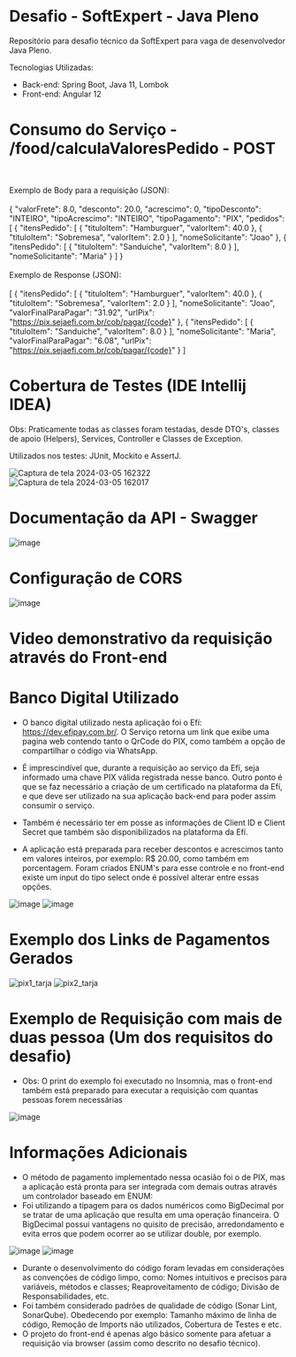 # Desafio - SoftExpert - Java Pleno
Repositório para desafio técnico da SoftExpert para vaga de desenvolvedor Java Pleno.

Tecnologias Utilizadas:
 - Back-end: Spring Boot, Java 11, Lombok
 - Front-end: Angular 12

# Consumo do Serviço - /food/calculaValoresPedido - POST
<br>

Exemplo de Body para a requisição (JSON):
<br><br>
{
	"valorFrete": 8.0,
	"desconto": 20.0,
	"acrescimo": 0,
	"tipoDesconto": "INTEIRO",
	"tipoAcrescimo": "INTEIRO",
	"tipoPagamento": "PIX",
	"pedidos": [
		{
			"itensPedido": [
				{
					"tituloItem": "Hamburguer",
					"valorItem": 40.0
				},
				{
					"tituloItem": "Sobremesa",
					"valorItem": 2.0
				}
			],
			"nomeSolicitante": "Joao"
		},
		{
			"itensPedido": [
				{
					"tituloItem": "Sanduiche",
					"valorItem": 8.0
				}
			],
			"nomeSolicitante": "Maria"
		}
	]
}
<br><br>
Exemplo de Response (JSON):
<br><br>
[
	{
		"itensPedido": [
			{
				"tituloItem": "Hamburguer",
				"valorItem": 40.0
			},
			{
				"tituloItem": "Sobremesa",
				"valorItem": 2.0
			}
		],
		"nomeSolicitante": "Joao",
		"valorFinalParaPagar": "31.92",
		"urlPix": "https://pix.sejaefi.com.br/cob/pagar/{code}"
	},
	{
		"itensPedido": [
			{
				"tituloItem": "Sanduiche",
				"valorItem": 8.0
			}
		],
		"nomeSolicitante": "Maria",
		"valorFinalParaPagar": "6.08",
		"urlPix": "https://pix.sejaefi.com.br/cob/pagar/{code}"
	}
]

# Cobertura de Testes (IDE Intellij IDEA)
Obs: Praticamente todas as classes foram testadas, desde DTO's, classes de apoio (Helpers), Services, Controller e Classes de Exception.

Utilizados nos testes: JUnit, Mockito e AssertJ.

![Captura de tela 2024-03-05 162322](https://github.com/feilonn/desafio-SE/assets/60004704/0acde07a-40de-4a68-bfbf-cc79dc0edcdd)
![Captura de tela 2024-03-05 162017](https://github.com/feilonn/desafio-SE/assets/60004704/fabad142-7a5d-41b7-8433-8e33e8262a03)

# Documentação da API - Swagger
![image](https://github.com/feilonn/desafio-SE/assets/60004704/cd5a434c-7c78-4fd4-801b-151e8dc9a75a)

# Configuração de CORS
![image](https://github.com/feilonn/desafio-SE/assets/60004704/6cd11be9-dc64-4223-b1c8-92d735fbc271)


# Video demonstrativo da requisição através do Front-end

# Banco Digital Utilizado
- O banco digital utilizado nesta aplicação foi o Efí: https://dev.efipay.com.br/. O Serviço retorna um link que exibe uma pagina web contendo tanto o QrCode do PIX, como também a opção de compartilhar o código via WhatsApp.
- É imprescindível que, durante a requisição ao serviço da Efí, seja informado uma chave PIX válida registrada nesse banco. Outro ponto é que se faz necessário a criação de um certificado na plataforma da Efí, e que deve ser utilizado na sua aplicação back-end para poder assim consumir o serviço.
- Também é necessário ter em posse as informações de Client ID e Client Secret que também são disponibilizados na plataforma da Efí.
  
- A aplicação está preparada para receber descontos e acrescimos tanto em valores inteiros, por exemplo: R$ 20.00, como também em porcentagem. Foram criados ENUM's para esse controle e no front-end existe um input do tipo select onde é possível alterar entre essas opções.
  
![image](https://github.com/feilonn/desafio-SE/assets/60004704/018adfc4-a0cb-4d0a-948f-2ee5aa0b31de)
![image](https://github.com/feilonn/desafio-SE/assets/60004704/ffecbb57-979b-4798-bc45-e8b3e984e5cc)

# Exemplo dos Links de Pagamentos Gerados
![pix1_tarja](https://github.com/feilonn/desafio-SE/assets/60004704/37bd0032-24e5-4362-9fdd-5c77fa84d61a)
![pix2_tarja](https://github.com/feilonn/desafio-SE/assets/60004704/c328dc01-32ec-4f42-9696-26873166f8b0)

# Exemplo de Requisição com mais de duas pessoa (Um dos requisitos do desafio)
- Obs: O print do exemplo foi executado no Insomnia, mas o front-end também está preparado para executar a requisição com quantas pessoas forem necessárias

![image](https://github.com/feilonn/desafio-SE/assets/60004704/c7024151-d4b0-442c-8b94-fdbfdb2ccd39)

# Informações Adicionais
- O método de pagamento implementado nessa ocasião foi o de PIX, mas a aplicação está pronta para ser integrada com demais outras através um controlador baseado em ENUM:
- Foi utilizando a tipagem para os dados numéricos como BigDecimal por se tratar de uma aplicação que resulta em uma operação financeira. O BigDecimal possui vantagens no quisito de precisão, arredondamento e evita erros que podem ocorrer ao se utilizar double, por exemplo.
  
![image](https://github.com/feilonn/desafio-SE/assets/60004704/6a0c5be6-fcce-4a8d-ac08-bb875c544336)
![image](https://github.com/feilonn/desafio-SE/assets/60004704/93d655a8-41c3-48b2-b65c-1eeff82c65a6)

- Durante o desenvolvimento do código foram levadas em considerações as convenções de código limpo, como: Nomes intuitivos e precisos para variáveis, métodos e classes; Reaproveitamento de código; Divisão de Responsabilidades, etc.
- Foi também considerado padrões de qualidade de código (Sonar Lint, SonarQube). Obedecendo por exemplo: Tamanho máximo de linha de código, Remoção de Imports não utilizados, Cobertura de Testes e etc. 
- O projeto do front-end é apenas algo básico somente para afetuar a requisição via browser (assim como descrito no desafio técnico).
